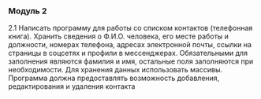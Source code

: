 ### Модуль 2


2.1 Написать программу для работы со списком контактов
(телефонная книга). Хранить сведения о Ф.И.О. человека, его месте работы и
должности, номерах телефона, адресах электронной почты, ссылки на
страницы в соцсетях и профили в мессенджерах. Обязательными для
заполнения являются фамилия и имя, остальные поля заполняются при
необходимости. Для хранения данных использовать массивы. Программа
должна предоставлять возможность добавления, редактирования и удаления
контакта
